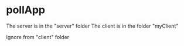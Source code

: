# pollApp

The server is in the "server" folder
The client is in the folder
"myClient"

Ignore from "client" folder 
